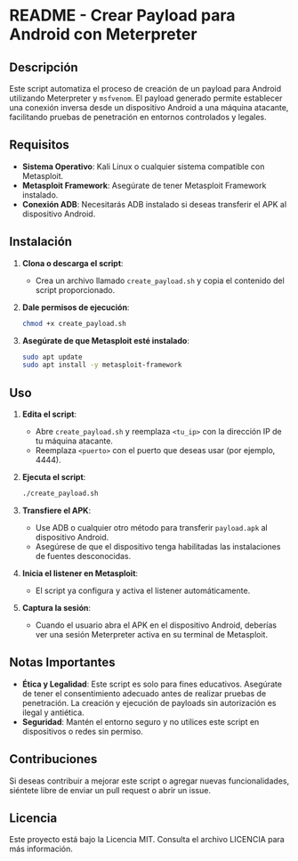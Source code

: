 # README - Crear Payload para Android con Meterpreter

## Descripción

Este script automatiza el proceso de creación de un payload para Android utilizando Meterpreter y `msfvenom`. El payload generado permite establecer una conexión inversa desde un dispositivo Android a una máquina atacante, facilitando pruebas de penetración en entornos controlados y legales.

## Requisitos

- **Sistema Operativo**: Kali Linux o cualquier sistema compatible con Metasploit.
- **Metasploit Framework**: Asegúrate de tener Metasploit Framework instalado.
- **Conexión ADB**: Necesitarás ADB instalado si deseas transferir el APK al dispositivo Android.

## Instalación

1. **Clona o descarga el script**:
   - Crea un archivo llamado `create_payload.sh` y copia el contenido del script proporcionado.

2. **Dale permisos de ejecución**:
   ```bash
   chmod +x create_payload.sh
   ```

3. **Asegúrate de que Metasploit esté instalado**:
   ```bash
   sudo apt update
   sudo apt install -y metasploit-framework
   ```

## Uso

1. **Edita el script**:
   - Abre `create_payload.sh` y reemplaza `<tu_ip>` con la dirección IP de tu máquina atacante.
   - Reemplaza `<puerto>` con el puerto que deseas usar (por ejemplo, 4444).

2. **Ejecuta el script**:
   ```bash
   ./create_payload.sh
   ```

3. **Transfiere el APK**:
   - Use ADB o cualquier otro método para transferir `payload.apk` al dispositivo Android.
   - Asegúrese de que el dispositivo tenga habilitadas las instalaciones de fuentes desconocidas.

4. **Inicia el listener en Metasploit**:
   - El script ya configura y activa el listener automáticamente.

5. **Captura la sesión**:
   - Cuando el usuario abra el APK en el dispositivo Android, deberías ver una sesión Meterpreter activa en su terminal de Metasploit.

## Notas Importantes

- **Ética y Legalidad**: Este script es solo para fines educativos. Asegúrate de tener el consentimiento adecuado antes de realizar pruebas de penetración. La creación y ejecución de payloads sin autorización es ilegal y antiética.
- **Seguridad**: Mantén el entorno seguro y no utilices este script en dispositivos o redes sin permiso.

## Contribuciones

Si deseas contribuir a mejorar este script o agregar nuevas funcionalidades, siéntete libre de enviar un pull request o abrir un issue.

## Licencia

Este proyecto está bajo la Licencia MIT. Consulta el archivo LICENCIA para más información.

